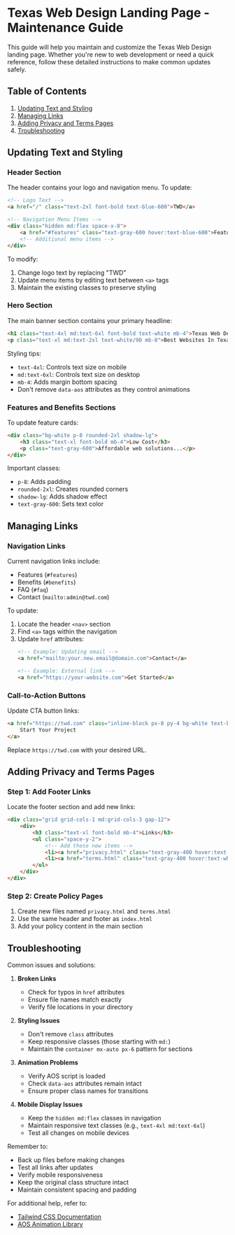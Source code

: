 # Texas Web Design Landing Page - Maintenance Guide

This guide will help you maintain and customize the Texas Web Design landing page. Whether you're new to web development or need a quick reference, follow these detailed instructions to make common updates safely.

## Table of Contents
1. [Updating Text and Styling](#updating-text-and-styling)
2. [Managing Links](#managing-links)
3. [Adding Privacy and Terms Pages](#adding-privacy-and-terms-pages)
4. [Troubleshooting](#troubleshooting)

## Updating Text and Styling

### Header Section
The header contains your logo and navigation menu. To update:

```html
<!-- Logo Text -->
<a href="/" class="text-2xl font-bold text-blue-600">TWD</a>

<!-- Navigation Menu Items -->
<div class="hidden md:flex space-x-8">
    <a href="#features" class="text-gray-600 hover:text-blue-600">Features</a>
    <!-- Additional menu items -->
</div>
```

To modify:
1. Change logo text by replacing "TWD"
2. Update menu items by editing text between `<a>` tags
3. Maintain the existing classes to preserve styling

### Hero Section
The main banner section contains your primary headline:

```html
<h1 class="text-4xl md:text-6xl font-bold text-white mb-4">Texas Web Design</h1>
<p class="text-xl md:text-2xl text-white/90 mb-8">Best Websites In Texas</p>
```

Styling tips:
- `text-4xl`: Controls text size on mobile
- `md:text-6xl`: Controls text size on desktop
- `mb-4`: Adds margin bottom spacing
- Don't remove `data-aos` attributes as they control animations

### Features and Benefits Sections
To update feature cards:

```html
<div class="bg-white p-8 rounded-2xl shadow-lg">
    <h3 class="text-xl font-bold mb-4">Low Cost</h3>
    <p class="text-gray-600">Affordable web solutions...</p>
</div>
```

Important classes:
- `p-8`: Adds padding
- `rounded-2xl`: Creates rounded corners
- `shadow-lg`: Adds shadow effect
- `text-gray-600`: Sets text color

## Managing Links

### Navigation Links
Current navigation links include:
- Features (`#features`)
- Benefits (`#benefits`)
- FAQ (`#faq`)
- Contact (`mailto:admin@twd.com`)

To update:
1. Locate the header `<nav>` section
2. Find `<a>` tags within the navigation
3. Update `href` attributes:
   ```html
   <!-- Example: Updating email -->
   <a href="mailto:your.new.email@domain.com">Contact</a>
   
   <!-- Example: External link -->
   <a href="https://your-website.com">Get Started</a>
   ```

### Call-to-Action Buttons
Update CTA button links:
```html
<a href="https://twd.com" class="inline-block px-8 py-4 bg-white text-blue-600 rounded-full">
    Start Your Project
</a>
```

Replace `https://twd.com` with your desired URL.

## Adding Privacy and Terms Pages

### Step 1: Add Footer Links
Locate the footer section and add new links:

```html
<div class="grid grid-cols-1 md:grid-cols-3 gap-12">
    <div>
        <h3 class="text-xl font-bold mb-4">Links</h3>
        <ul class="space-y-2">
            <!-- Add these new items -->
            <li><a href="privacy.html" class="text-gray-400 hover:text-white transition-colors duration-300">Privacy Policy</a></li>
            <li><a href="terms.html" class="text-gray-400 hover:text-white transition-colors duration-300">Terms of Service</a></li>
        </ul>
    </div>
</div>
```

### Step 2: Create Policy Pages
1. Create new files named `privacy.html` and `terms.html`
2. Use the same header and footer as `index.html`
3. Add your policy content in the main section

## Troubleshooting

Common issues and solutions:

1. **Broken Links**
   - Check for typos in `href` attributes
   - Ensure file names match exactly
   - Verify file locations in your directory

2. **Styling Issues**
   - Don't remove `class` attributes
   - Keep responsive classes (those starting with `md:`)
   - Maintain the `container mx-auto px-6` pattern for sections

3. **Animation Problems**
   - Verify AOS script is loaded
   - Check `data-aos` attributes remain intact
   - Ensure proper class names for transitions

4. **Mobile Display Issues**
   - Keep the `hidden md:flex` classes in navigation
   - Maintain responsive text classes (e.g., `text-4xl md:text-6xl`)
   - Test all changes on mobile devices

Remember to:
- Back up files before making changes
- Test all links after updates
- Verify mobile responsiveness
- Keep the original class structure intact
- Maintain consistent spacing and padding

For additional help, refer to:
- [Tailwind CSS Documentation](https://tailwindcss.com/docs)
- [AOS Animation Library](https://michalsnik.github.io/aos/)